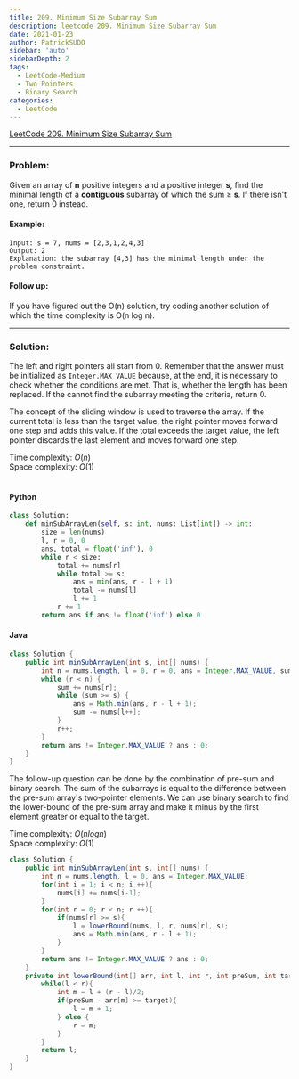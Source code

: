 ```yaml
---
title: 209. Minimum Size Subarray Sum
description: leetcode 209. Minimum Size Subarray Sum
date: 2021-01-23
author: PatrickSUDO
sidebar: 'auto'
sidebarDepth: 2
tags: 
  - LeetCode-Medium
  - Two Pointers
  - Binary Search
categories:
  - LeetCode
---
```

[LeetCode 209. Minimum Size Subarray Sum](https://leetcode.com/problems/minimum-size-subarray-sum/)

---
### Problem: <br/>

Given an array of **n** positive integers and a positive integer **s**, find the minimal length of a **contiguous** subarray of which the sum ≥ **s**. If there isn't one, return 0 instead.

#### Example:
    Input: s = 7, nums = [2,3,1,2,4,3]
    Output: 2
    Explanation: the subarray [4,3] has the minimal length under the problem constraint.

#### Follow up:
If you have figured out the O(n) solution, try coding another solution of which the time complexity is O(n log n). 

---
### Solution: <br/>


The left and right pointers all start from 0. Remember that the answer must be initialized as `Integer.MAX_VALUE`  because, at the end, it is necessary to check whether the conditions are met. That is, whether the length has been replaced. If the cannot find the subarray meeting the criteria, return 0.

The concept of the sliding window is used to traverse the array. If the current total is less than the target value, the right pointer moves forward one step and adds this value. If the total exceeds the target value, the left pointer discards the last element and moves forward one step.

Time complexity: $O(n)$</br>
Space complexity: $O(1)$ 
</br>
</br>

#### Python
```python
class Solution:
    def minSubArrayLen(self, s: int, nums: List[int]) -> int:
        size = len(nums)
        l, r = 0, 0
        ans, total = float('inf'), 0
        while r < size: 
            total += nums[r]
            while total >= s:
                ans = min(ans, r - l + 1)
                total -= nums[l]
                l += 1
            r += 1
        return ans if ans != float('inf') else 0
```

#### Java
```java
class Solution {
    public int minSubArrayLen(int s, int[] nums) {
        int n = nums.length, l = 0, r = 0, ans = Integer.MAX_VALUE, sum = 0;
        while (r < n) {
            sum += nums[r];
            while (sum >= s) {
                ans = Math.min(ans, r - l + 1);           
                sum -= nums[l++];
            }
            r++;
        }
        return ans != Integer.MAX_VALUE ? ans : 0;
    }
}
```

The follow-up question can be done by the combination of pre-sum and binary search.
The sum of the subarrays is equal to the difference between the pre-sum array's two-pointer elements. We can use binary search to find the lower-bound of the pre-sum array and make it minus by the first element greater or equal to the target.

Time complexity: $O(nlogn)$</br>
Space complexity: $O(1)$ 

```java
class Solution {
    public int minSubArrayLen(int s, int[] nums) {
        int n = nums.length, l = 0, ans = Integer.MAX_VALUE;
        for(int i = 1; i < n; i ++){
            nums[i] += nums[i-1];
        }
        for(int r = 0; r < n; r ++){
            if(nums[r] >= s){
                l = lowerBound(nums, l, r, nums[r], s);
                ans = Math.min(ans, r - l + 1);            
            }
        }
        return ans != Integer.MAX_VALUE ? ans : 0;
    }
    private int lowerBound(int[] arr, int l, int r, int preSum, int target){
        while(l < r){
            int m = l + (r - l)/2;
            if(preSum - arr[m] >= target){
                l = m + 1;
            } else {
                r = m;
            }
        }
        return l;
    }
}
```


<Disqus shortname="patricksudo" />
